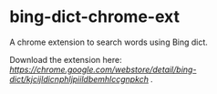 bing-dict-chrome-ext
====================

A chrome extension to search words using Bing dict.


Download the extension here:
*https://chrome.google.com/webstore/detail/bing-dict/kjcijldicnphljpiildbemhlccgnpkch .*


